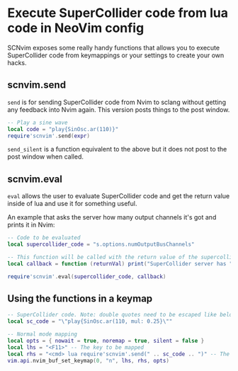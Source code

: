 # Execute SuperCollider code from lua code in NeoVim config 

SCNvim exposes some really handy functions that allows you to execute SuperCollider code from keymappings or your settings to create your own hacks. 

## scnvim.send
`send` is for sending SuperCollider code from Nvim to sclang without getting any feedback into Nvim again. This version posts things to the post window.

```lua
-- Play a sine wave
local code = "play{SinOsc.ar(110)}"
require'scnvim'.send(expr)
```

`send_silent` is a function equivalent to the above but it does not post to the post window when called.

## scnvim.eval

`eval` allows the user to evaluate SuperCollider code and get the return value inside of lua and use it for something useful.

An example that asks the server how many output channels it's got and prints it in Nvim:

```lua
-- Code to be evaluated
local supercollider_code = "s.options.numOutputBusChannels"

-- This function will be called with the return value of the supercollider code above
local callback = function (returnVal) print("SuperCollider server has " .. returnVal .. " channels") end

require'scnvim'.eval(supercollider_code, callback)
```
## Using the functions in a keymap

```lua
-- SuperCollider code. Note: double quotes need to be escaped like below
local sc_code = "\"play{SinOsc.ar(110, mul: 0.25}\""

-- Normal mode mapping
local opts = { nowait = true, noremap = true, silent = false }
local lhs = "<F11>" -- The key to be mapped
local rhs = "<cmd> lua require'scnvim'.send(" .. sc_code .. ")" -- The thing that will be executed by said key
vim.api.nvim_buf_set_keymap(0, "n", lhs, rhs, opts)
```
